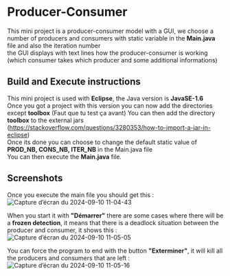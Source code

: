 # Producer-Consumer
This mini project is a producer-consumer model with a GUI, we choose a number of producers and consumers with static variable in the **Main.java** file and also the iteration number    
the GUI displays with text lines how the producer-consumer is working (which consumer takes which producer and some additional informations)

## Build and Execute instructions
This mini project is used with **Eclipse**, the Java version is **JavaSE-1.6**  
Once you got a project with this version you can now add the directories except **toolbox** (Faut que tu test ça avant)
You can then add the directory **toolbox** to the external jars (https://stackoverflow.com/questions/3280353/how-to-import-a-jar-in-eclipse)  
Once its done you can choose to change the default static value of **PROD_NB, CONS_NB, ITER_NB** in the Main.java file  
You can then execute the **Main.java** file.

## Screenshots
Once you execute the main file you should get this :
![Capture d’écran du 2024-09-10 11-04-43](https://github.com/user-attachments/assets/203c92e7-4523-4c66-b9f8-b3154358cb37)  


  
When you start it with **"Démarrer"** there are some cases where there will be a **frozen detection**, it means that there is a deadlock situation between the producer and consumer, it shows this :
![Capture d’écran du 2024-09-10 11-05-05](https://github.com/user-attachments/assets/2a8b7155-1d82-47ec-b8e3-33fb70b36f75)  



You can force the program to end with the button **"Exterminer"**, it will kill all the producers and consumers that are left :  
![Capture d’écran du 2024-09-10 11-05-16](https://github.com/user-attachments/assets/8f3746f8-19d8-4b0c-aae9-51aae25b9776)
